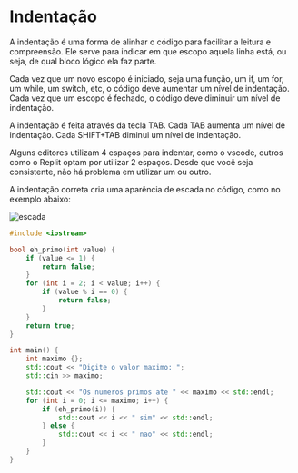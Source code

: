 # Indentação

A indentação é uma forma de alinhar o código para facilitar a leitura e compreensão. Ele serve para indicar em que escopo aquela linha está, ou seja, de qual bloco lógico ela faz parte.

Cada vez que um novo escopo é iniciado, seja uma função, um if, um for, um while, um switch, etc, o código deve aumentar um nível de indentação. Cada vez que um escopo é fechado, o código deve diminuir um nível de indentação.

A indentação é feita através da tecla TAB. Cada TAB aumenta um nível de indentação. Cada SHIFT+TAB diminui um nível de indentação.

Alguns editores utilizam 4 espaços para indentar, como o vscode, outros como o Replit optam por utilizar 2 espaços. Desde que você seja consistente, não há problema em utilizar um ou outro.

A indentação correta cria uma aparência de escada no código, como no exemplo abaixo:

![escada](https://wiki.hippoedit.com/_media/view/indent-guides.png)

```cpp
#include <iostream>

bool eh_primo(int value) {
    if (value <= 1) {
        return false;
    }
    for (int i = 2; i < value; i++) {
        if (value % i == 0) {
            return false;
        }
    }
    return true;
}

int main() {
    int maximo {};
    std::cout << "Digite o valor maximo: ";
    std::cin >> maximo;

    std::cout << "Os numeros primos ate " << maximo << std::endl;
    for (int i = 0; i <= maximo; i++) {
        if (eh_primo(i)) {
            std::cout << i << " sim" << std::endl;
        } else {
            std::cout << i << " nao" << std::endl;
        }
    }
}
```
